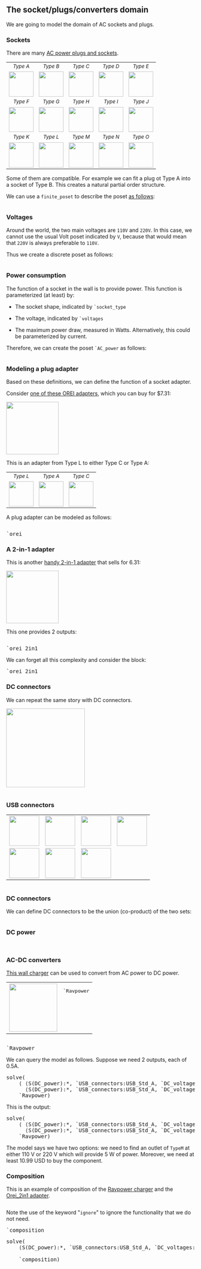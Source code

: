 ## The socket/plugs/converters domain

We are going to model the domain of AC sockets and plugs.


### Sockets

There are many [AC power plugs and sockets][wiki].

[wiki]: https://en.wikipedia.org/wiki/AC_power_plugs_and_sockets

<style type='text/css'>
    table.sockets td { 
        font-style: italic; 
        text-align:center; 
        font-size: smaller;
    }
    table.sockets img {
        width: 5em; 
        margin-top: 0.5em;
    }
</style>

<table class='sockets'>
<tr>
    <td>Type A<br/><img src='typeA.jpg'/></td>
    <td>Type B<br/><img src='typeB.jpg'/></td>
    <td>Type C<br/><img src='typeC.jpg'/></td>
    <td>Type D<br/><img src='typeD.jpg'/></td>
    <td>Type E<br/><img src='typeE.jpg'/></td>
</tr>
<tr>
    <td>Type F<br/><img src='typeF.jpg'/></td>
    <td>Type G<br/><img src='typeG.jpg'/></td>
    <td>Type H<br/><img src='typeH.jpg'/></td>
    <td>Type I<br/><img src='typeI.jpg'/></td>
    <td>Type J<br/><img src='typeJ.jpg'/></td>
</tr>
<tr>
    <td>Type K<br/><img src='typeK.jpg'/></td>
    <td>Type L<br/><img src='typeL.jpg'/></td>
    <td>Type M<br/><img src='typeM.jpg'/></td>
    <td>Type N<br/><img src='typeN.jpg'/></td>
    <td>Type O<br/><img src='typeO.jpg'/></td>
</tr>
</table>

Some of them are compatible. For example we can fit
a plug ot Type A into a socket of Type B. This
creates a natural partial order structure.

We can use a ``finite_poset`` to describe the poset [as follows](#socket_type):

<pre class='mcdp_poset' id='socket_type' label='socket_type.mcdp_poset'></pre>


### Voltages 

Around the world, the two main voltages are <code class='mcdp_value'>110V</code> and <code class='mcdp_value'>220V</code>.
In this case, we cannot use the usual Volt poset indicated
by <code class='mcdp_poset'>V</code>, because that would mean
that <code class='mcdp_value'>220V</code> is always 
preferable to <code class='mcdp_value'>110V</code>.

Thus we create a discrete poset as follows:

<pre class='mcdp_poset' id='voltages' label='voltages.mcdp_poset'></pre>


### Power consumption

The function of a socket in the wall is 
to provide power. This function is parameterized (at least) by:

* The socket shape, indicated by <code class='mcdp_poset'>`socket_type</code>

* The voltage, indicated by <code class='mcdp_poset'>`voltages</code>

* The maximum power draw, measured in Watts. Alternatively, this 
could be parameterized by current.

Therefore, we can create the poset <code class='mcdp_poset'>`AC_power</code> as follows:

<pre class='mcdp_poset' id='AC_power' label='AC_power.mcdp_poset'></pre>

### Modeling a plug adapter


Based on these definitions, we can define the function of 
a socket adapter.

Consider [one of these OREI adapters][orei], which you can buy for $7.31:

<img src='OREI.png' style='width: 10em'/>

[orei]: https://www.amazon.com/OREI-Grounded-Universal-Adapter-Uruguay/dp/B004SY9OVA/

This is an adapter from Type L to either Type C or Type A:

<table class='sockets'>
<tr>
    <td>Type L<br/><img src='typeL.jpg'/></td>
    <td>Type A<br/><img src='typeA.jpg'/></td>
    <td>Type C<br/><img src='typeC.jpg'/></td>
</tr>
</table>

A plug adapter can be modeled as follows:

<pre class='mcdp' id='orei' label='orei.mcdp'></pre>

<pre class='ndp_graph_enclosed'>`orei</pre>


### A 2-in-1 adapter


This is another [handy 2-in-1 adapter][another] that 
sells for 6.31:

<img src='orei_2in1.png' style='width: 10em'/>

[another]: https://www.amazon.com/OREI-Grounded-Universal-Adapter-Africa/dp/B005JK61MW/

This one provides 2 outputs:

<pre class='mcdp' id='orei_2in1' label='orei_2in1.mcdp'></pre>

<pre class='ndp_graph_enclosed'>`orei_2in1</pre>

We can forget all this complexity and consider the block:

<pre class='ndp_graph_templatized'>`orei_2in1</pre>

### DC connectors

We can repeat the same story with DC connectors.

<img src='DC_connectors.jpg' 
    style='width: 15em;'/>

<pre class='mcdp_poset' id='barrel_connectors'
    label='barrel_connectors.mcdp_poset'></pre>


### USB connectors
    
<style type='text/css'>
    table#usb img {width: 5em;}
</style>
<table id='usb'>
    <tr>
        <td><img src='USB_Micro_A.png'/></td>
        <td><img src='USB_Micro_B.png'/></td>
        <td><img src='USB_Mini_A.png'/></td>
        <td><img src='USB_Mini_B.png'/></td>
    </tr>
    <tr>
        <td><img src='USB_Std_A.png'/></td>
        <td><img src='USB_Std_B.png'/></td>
        <td><img src='USB_Type_C.png'/></td>
    </tr>
</table>

<pre class='mcdp_poset' id='USB_connectors' label='USB_connectors.mcdp_poset'></pre>

### DC connectors

We can define DC connectors to be the union (co-product)
of the two sets:

<pre class='mcdp_poset' id='DC_connectors' 
     label='DC_connectors.mcdp_poset'></pre>


### DC power

<pre class='mcdp_poset' id='DC_voltages' 
     label='DC_voltages.mcdp_poset'></pre>

<pre class='mcdp_poset' id='DC_power'
     label='DC_power.mcdp_poset'></pre>



### AC-DC converters

[This wall charger][converter] can be used to convert
from AC power to DC power.

<table>
    <tr>
        <td>
            <img src='ravpower.png' style='height: 8em'/>
        </td>
        <td>
            <pre class='ndp_graph_templatized'
                style='height: 8em'>`Ravpower</pre>
        </td>
    </tr>
</table>

[converter]: https://www.amazon.com/Universal-Charger-Portable-Adapter-Samsung

<pre class='mcdp' id='Ravpower' label='Ravpower.mcdp'></pre>

<pre class='ndp_graph_enclosed'>`Ravpower</pre>


We can query the model as follows. Suppose we need 2 outputs, each of 0.5A.

<pre class='mcdp_value'>solve(
    ⟨ ⟨S(DC_power):*, `USB_connectors:USB_Std_A, `DC_voltages: v5, 0.5 A⟩,
      ⟨S(DC_power):*, `USB_connectors:USB_Std_A, `DC_voltages: v5, 0.5 A⟩ ⟩, 
    `Ravpower)</pre>
</pre>

This is the output:

<pre class='print_value'>solve(
    ⟨ ⟨S(DC_power):*, `USB_connectors:USB_Std_A, `DC_voltages: v5, 0.5 A⟩,
      ⟨S(DC_power):*, `USB_connectors:USB_Std_A, `DC_voltages: v5, 0.5 A⟩ ⟩, 
    `Ravpower)</pre>

The model says we have two options: we need to find an outlet of ``TypeM``
at either 110 V or 220 V which will provide 5 W of power. Moreover, we need 
at least 10.99 USD to buy the component.


### Composition

This is an example of composition of the <a href="#Ravpower">Ravpower charger</a>
and the <a href="#Orei_2in1">Orei_2in1 adapter</a>. 

<pre class='mcdp' id='composition' label='composition.mcdp'></pre>

Note the use of the keyword "<code class='keyword'>ignore</code>" to ignore the 
functionality that we do not need.

<pre class='ndp_graph_enclosed'>`composition</pre>

<pre class='print_value'>solve(
    ⟨S(DC_power):*, `USB_connectors:USB_Std_A, `DC_voltages: v5, 0.5 A⟩,

    `composition)</pre>


